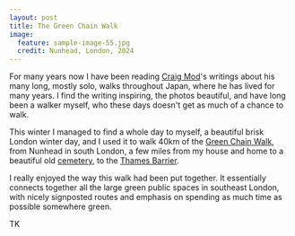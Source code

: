 ```yaml
---
layout: post
title: The Green Chain Walk
image:
  feature: sample-image-55.jpg
  credit: Nunhead, London, 2024
---
```


For many years now I have been reading [Craig Mod](https://www.craigmod.com/)'s writings about his many long, mostly solo, walks throughout Japan, where he has lived for many years. I find the writing inspiring, the photos beautiful, and have long been a walker myself, who these days doesn't get as much of a chance to walk. 

This winter I managed to find a whole day to myself, a beautiful brisk London winter day, and I used it to walk 40km of the [Green Chain Walk](https://tfl.gov.uk/modes/walking/green-chain-walk), from Nunhead in south London, a few miles from my house and home to a beautiful old [cemetery](https://en.wikipedia.org/wiki/Nunhead_Cemetery), to the [Thames Barrier](https://en.wikipedia.org/wiki/Thames_Barrier).  

I really enjoyed the way this walk had been put together. It essentially connects together all the large green public spaces in southeast London, with nicely signposted routes and emphasis on spending as much time as possible somewhere green. 

TK